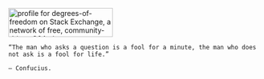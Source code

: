 <a href="https://stackexchange.com/users/14612253"><img src="https://stackexchange.com/users/flair/14612253.png" width="208" height="58" alt="profile for degrees-of-freedom on Stack Exchange, a network of free, community-driven Q&amp;A sites" title="profile for degrees-of-freedom on Stack Exchange, a network of free, community-driven Q&amp;A sites"></a>

```text
“The man who asks a question is a fool for a minute, the man who does not ask is a fool for life.”

– Confucius.
```
